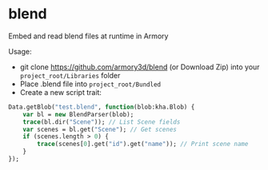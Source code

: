 # blend

Embed and read blend files at runtime in Armory

Usage:
- git clone https://github.com/armory3d/blend (or Download Zip) into your `project_root/Libraries` folder
- Place .blend file into `project_root/Bundled`
- Create a new script trait:

```hx
Data.getBlob("test.blend", function(blob:kha.Blob) {
	var bl = new BlendParser(blob);
	trace(bl.dir("Scene")); // List Scene fields
	var scenes = bl.get("Scene"); // Get scenes
	if (scenes.length > 0) {
		trace(scenes[0].get("id").get("name")); // Print scene name
	}
});
```
